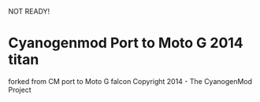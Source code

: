 NOT READY! 

Cyanogenmod Port to Moto G 2014 titan
===============================

forked from CM port to Moto G falcon
Copyright 2014 - The CyanogenMod Project
